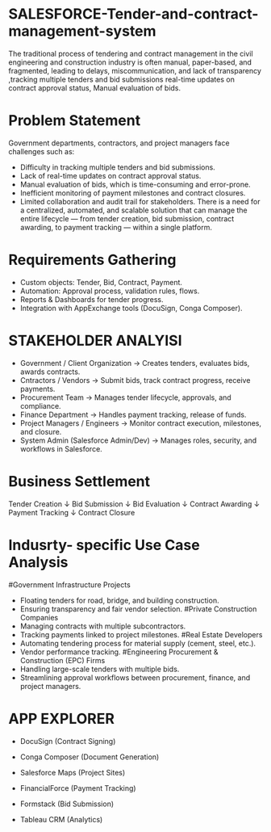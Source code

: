 # SALESFORCE-Tender-and-contract-management-system
The traditional process of tendering and contract management in the civil engineering and construction industry is often manual, paper-based, and fragmented, leading to delays, miscommunication, and lack of transparency ,tracking multiple tenders and bid submissions real-time updates on contract approval status, Manual evaluation of bids.

# Problem Statement
Government departments, contractors, and project managers face challenges such as:
- Difficulty in tracking multiple tenders and bid submissions.
- Lack of real-time updates on contract approval status.
- Manual evaluation of bids, which is time-consuming and error-prone.
- Inefficient monitoring of payment milestones and contract closures.
- Limited collaboration and audit trail for stakeholders.
There is a need for a centralized, automated, and scalable solution that can manage the entire lifecycle — from tender creation, bid submission, contract awarding, to payment tracking — within a single platform.

# Requirements Gathering 
- Custom objects: Tender, Bid, Contract, Payment.
- Automation: Approval process, validation rules, flows.
- Reports & Dashboards for tender progress.
- Integration with AppExchange tools (DocuSign, Conga Composer).

# STAKEHOLDER  ANALYISI
- Government / Client Organization → Creates tenders, evaluates bids, awards contracts.
- Cntractors / Vendors → Submit bids, track contract progress, receive payments.
- Procurement Team → Manages tender lifecycle, approvals, and compliance.
- Finance Department → Handles payment tracking, release of funds.
- Project Managers / Engineers → Monitor contract execution, milestones, and closure.
- System Admin (Salesforce Admin/Dev) → Manages roles, security, and workflows in Salesforce.

# Business Settlement 

   Tender Creation
         ↓
   Bid Submission
         ↓
   Bid Evaluation
         ↓
  Contract Awarding
         ↓
  Payment Tracking
         ↓
  Contract Closure
  
# Indusrty- specific Use Case Analysis

  #Government Infrastructure Projects
- Floating tenders for road, bridge, and building construction.
- Ensuring transparency and fair vendor selection.
#Private Construction Companies
- Managing contracts with multiple subcontractors.
- Tracking payments linked to project milestones.
#Real Estate Developers
- Automating tendering process for material supply (cement, steel, etc.).
- Vendor performance tracking.
#Engineering Procurement & Construction (EPC) Firms
- Handling large-scale tenders with multiple bids.
- Streamlining approval workflows between procurement, finance, and project managers.
  
 # APP EXPLORER
 
- DocuSign (Contract Signing)

- Conga Composer (Document Generation)

- Salesforce Maps (Project Sites)

- FinancialForce (Payment Tracking)

- Formstack (Bid Submission)

- Tableau CRM (Analytics)

